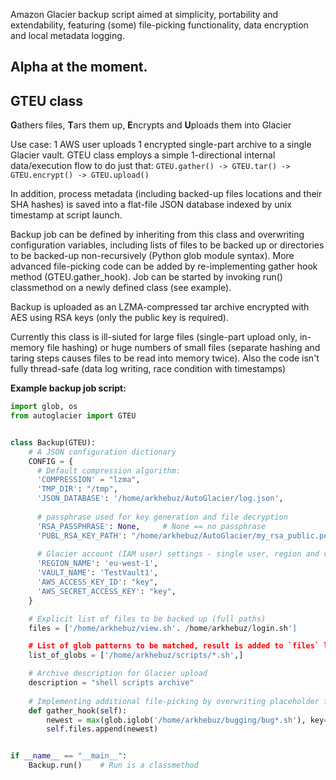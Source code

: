 Amazon Glacier backup script aimed at simplicity, portability and extendability, 
featuring (some) file-picking functionality, data encryption and local metadata logging.

Alpha at the moment.
---

## GTEU class

**G**athers files, **T**ars them up, **E**ncrypts and **U**ploads them into Glacier 
    
Use case: 1 AWS user uploads 1 encrypted single-part archive to a single Glacier vault.
GTEU class employs a simple 1-directional internal data/execution flow to do just that: 
  `GTEU.gather() -> GTEU.tar() -> GTEU.encrypt() -> GTEU.upload()`

In addition, process metadata (including backed-up files locations and their
SHA hashes) is saved into a flat-file JSON database indexed by unix timestamp
at script launch.

Backup job can be defined by inheriting from this class and overwriting 
configuration variables, including lists of files to be backed up or
directories to be backed-up non-recursively (Python glob module syntax).
More advanced file-picking code can be added by re-implementing gather hook 
method (GTEU.gather_hook). Job can be started by invoking run() classmethod
on a newly defined class (see example).

Backup is uploaded as an LZMA-compressed tar archive encrypted with AES using
RSA keys (only the public key is required).

Currently this class is ill-siuted for large files (single-part upload only,
in-memory file hashing) or huge numbers of small files (separate hashing and
taring steps causes files to be read into memory twice). Also the code isn't
fully thread-safe (data log writing, race condition with timestamps)


**Example backup job script:**


```python
import glob, os
from autoglacier import GTEU


class Backup(GTEU):
    # A JSON configuration dictionary
    CONFIG = {
      # Default compression algorithm:
      'COMPRESSION' = "lzma",
      'TMP_DIR': "/tmp",
      'JSON_DATABASE': '/home/arkhebuz/AutoGlacier/log.json',
    
      # passphrase used for key generation and file decryption
      'RSA_PASSPHRASE': None,     # None == no passphrase
      'PUBL_RSA_KEY_PATH': "/home/arkhebuz/AutoGlacier/my_rsa_public.pem",
    
      # Glacier account (IAM user) settings - single user, region and vault
      'REGION_NAME': 'eu-west-1',
      'VAULT_NAME': 'TestVault1',
      'AWS_ACCESS_KEY_ID': "key",
      'AWS_SECRET_ACCESS_KEY': "key",
    }

    # Explicit list of files to be backed up (full paths)
    files = ['/home/arkhebuz/view.sh'. /home/arkhebuz/login.sh']

    # List of glob patterns to be matched, result is added to `files` list
    list_of_globs = ['/home/arkhebuz/scripts/*.sh',]

    # Archive description for Glacier upload
    description = "shell scripts archive"
    
    # Implementing additional file-picking by overwriting placeholder function
    def gather_hook(self):
        newest = max(glob.iglob('/home/arkhebuz/bugging/bug*.sh'), key=os.path.getmtime)
        self.files.append(newest)


if __name__ == "__main__":
    Backup.run()    # Run is a classmethod
```
